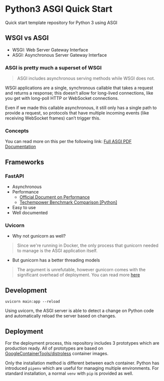 # Python3 ASGI Quick Start

Quick start template repository for Python 3 using ASGI

## WSGI vs ASGI

- WSGI: Web Server Gateway Interface
- ASGI: Asynchronous Server Gateway Interface

### ASGI is pretty much a superset of WSGI

> ASGI includes asynchronous serving methods while WSGI does not.

WSGI applications are a single, synchronous callable that takes a request and returns a response; this doesn’t allow for long-lived connections, like you get with long-poll HTTP or WebSocket connections.

Even if we made this callable asynchronous, it still only has a single path to provide a request, so protocols that have multiple incoming events (like receiving WebSocket frames) can’t trigger this.

### Concepts

You can read more on this per the following link: [Full ASGI PDF Documentation](https://readthedocs.org/projects/asgi/downloads/pdf/latest/)

## Frameworks

### FastAPI

- Asynchronous
- Performance
  - [Official Document on Performance](https://fastapi.tiangolo.com/benchmarks/)
  - [Techempower Benchmark Comparison [Python]](https://www.techempower.com/benchmarks/#section=data-r19&hw=ph&test=fortune&l=zijzen-1r)
- Easy to use
- Well documented

### Uvicorn

- Why not gunicorn as well?

> Since we're running in Docker, the only process that gunicorn needed to manage is the ASGI application itself.

- But gunicorn has a better threading models

> The argument is unrefutable, however gunicorn comes with the significant overhead of deployment. You can read more [here](https://www.uvicorn.org/deployment/#gunicorn)

## Development

```console
uvicorn main:app --reload
```

Using uvicorn, the ASGI server is able to detect a change on Python code and automatically reload the server based on changes.

## Deployment

For the deployment process, this repository includes 3 prototypes which are production ready. All of prototypes are based on [GoogleContainerTools/distroless](https://github.com/GoogleContainerTools/distroless) container images.

Only the installation method is different between each container. Python has introduced `pipenv` which are useful for managing multiple environments. For standard installation, a normal `venv` with `pip` is provided as well.
